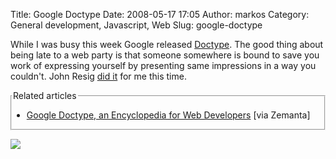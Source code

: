 Title: Google Doctype
Date: 2008-05-17 17:05
Author: markos
Category: General development, Javascript, Web
Slug: google-doctype

While I was busy this week Google released
[Doctype](http://code.google.com/doctype/ "Link to Google Doctype website").
The good thing about being late to a web party is that someone somewhere
is bound to save you work of expressing yourself by presenting same
impressions in a way you couldn't. John Resig [did
it](http://ejohn.org/blog/google-doctype/) for me this time.

<fieldset class="zemanta-related" style="margin: 0.5em 0pt 1em; padding: 0pt;">
<legend class="zemanta-title">Related articles</legend>

-   [Google Doctype, an Encyclopedia for Web
    Developers](http://googlesystem.blogspot.com/2008/05/google-doctype-encyclopedia-for-web.html "Open in new window")
    [via Zemanta]

</fieldset>
<div id="zemanta-pixie" style="margin: 5px 0pt; width: 100%;">

<span
id="zemanta-pixie-a">[![](http://img.zemanta.com/pixie.png?x-id=fc53c40f-b4c6-4225-b5ad-83fd86e14e94)](http://www.zemanta.com/ "Zemified by Zemanta")</span>

</div>
